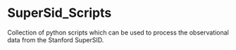 # SuperSid_Scripts
Collection of python scripts which can be used to process the observational data from the Stanford SuperSID.
